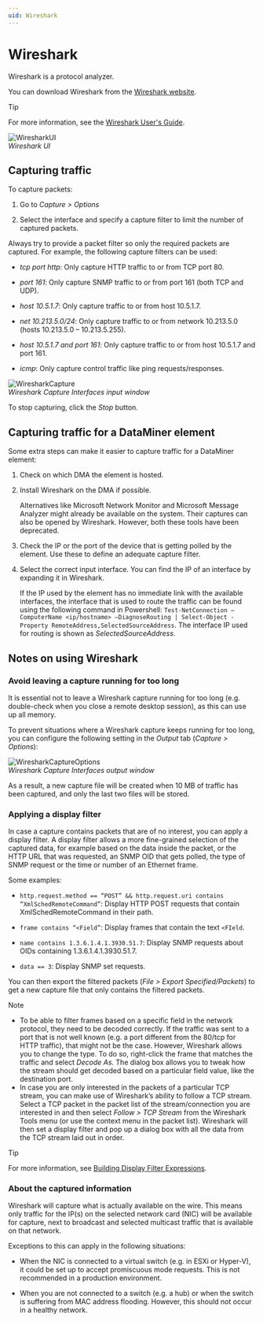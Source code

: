 ```yaml
---
uid: Wireshark
---
```


# Wireshark

Wireshark is a protocol analyzer.

You can download Wireshark from the [Wireshark website](https://www.wireshark.org/).

> [!TIP]
> For more information, see the [Wireshark User's Guide](https://www.wireshark.org/docs/wsug_html_chunked/).

![WiresharkUI](~/develop/images/WiresharkUI.png)<br>*Wireshark UI*

## Capturing traffic

To capture packets:

1. Go to *Capture > Options*

1. Select the interface and specify a capture filter to limit the number of captured packets.

Always try to provide a packet filter so only the required packets are captured. For example, the following capture filters can be used: 

- *tcp port http*: Only capture HTTP traffic to or from TCP port 80.

- *port 161*: Only capture SNMP traffic to or from port 161 (both TCP and UDP).

- *host 10.5.1.7*: Only capture traffic to or from host 10.5.1.7.

- *net 10.213.5.0/24*: Only capture traffic to or from network 10.213.5.0 (hosts 10.213.5.0 – 10.213.5.255).

- *host 10.5.1.7 and port 161*: Only capture traffic to or from host 10.5.1.7 and port 161.

- *icmp*: Only capture control traffic like ping requests/responses.

![WiresharkCapture](~/develop/images/WiresharkCapture1.png)<br>
*Wireshark Capture Interfaces input window*

To stop capturing, click the *Stop* button.

## Capturing traffic for a DataMiner element

Some extra steps can make it easier to capture traffic for a DataMiner element:

1. Check on which DMA the element is hosted.

1. Install Wireshark on the DMA if possible.

   Alternatives like Microsoft Network Monitor and Microsoft Message Analyzer might already be available on the system. Their captures can also be opened by Wireshark. However, both these tools have been deprecated.

1. Check the IP or the port of the device that is getting polled by the element. Use these to define an adequate capture filter.

1. Select the correct input interface. You can find the IP of an interface by expanding it in Wireshark.

   If the IP used by the element has no immediate link with the available interfaces, the interface that is used to route the traffic can be found using the following command in Powershell: `Test-NetConnection –ComputerName <ip/hostname> –DiagnoseRouting | Select-Object -Property RemoteAddress,SelectedSourceAddress`. The interface IP used for routing is shown as *SelectedSourceAddress*.

## Notes on using Wireshark

### Avoid leaving a capture running for too long

It is essential not to leave a Wireshark capture running for too long (e.g. double-check when you close a remote desktop session), as this can use up all memory.

To prevent situations where a Wireshark capture keeps running for too long, you can configure the following setting in the *Output* tab (*Capture > Options*):

![WiresharkCaptureOptions](~/develop/images/WiresharkCaptureOptions.png)<br>
*Wireshark Capture Interfaces output window*

As a result, a new capture file will be created when 10 MB of traffic has been captured, and only the last two files will be stored.

### Applying a display filter

In case a capture contains packets that are of no interest, you can apply a display filter. A display filter allows a more fine-grained selection of the captured data, for example based on the data inside the packet, or the HTTP URL that was requested, an SNMP OID that gets polled, the type of SNMP request or the time or number of an Ethernet frame.

Some examples:

- `http.request.method == “POST” && http.request.uri contains “XmlSchedRemoteCommand”`: Display HTTP POST requests that contain XmlSchedRemoteCommand in their path.

- `frame contains “<Field”`: Display frames that contain the text `<FIeld`.

- `name contains 1.3.6.1.4.1.3930.51.7`: Display SNMP requests about OIDs containing 1.3.6.1.4.1.3930.51.7.

- `data == 3`: Display SNMP set requests.

You can then export the filtered packets (*File > Export Specified/Packets*) to get a new capture file that only contains the filtered packets.

> [!NOTE]
>
> - To be able to filter frames based on a specific field in the network protocol, they need to be decoded correctly. If the traffic was sent to a port that is not well known (e.g. a port different from the 80/tcp for HTTP traffic), that might not be the case. However, Wireshark allows you to change the type. To do so, right-click the frame that matches the traffic and select *Decode As*. The dialog box allows you to tweak how the stream should get decoded based on a particular field value, like the destination port.
> - In case you are only interested in the packets of a particular TCP stream, you can make use of Wireshark’s ability to follow a TCP stream. Select a TCP packet in the packet list of the stream/connection you are interested in and then select *Follow > TCP Stream* from the Wireshark Tools menu (or use the context menu in the packet list). Wireshark will then set a display filter and pop up a dialog box with all the data from the TCP stream laid out in order.

> [!TIP]
> For more information, see [Building Display Filter Expressions](https://www.wireshark.org/docs/wsug_html_chunked/ChWorkBuildDisplayFilterSection.html).

### About the captured information

Wireshark will capture what is actually available on the wire. This means only traffic for the IP(s) on the selected network card (NIC) will be available for capture, next to broadcast and selected multicast traffic that is available on that network.

Exceptions to this can apply in the following situations:

- When the NIC is connected to a virtual switch (e.g. in ESXi or Hyper-V), it could be set up to accept promiscuous mode requests. This is not recommended in a production environment.

- When you are not connected to a switch (e.g. a hub) or when the switch is suffering from MAC address flooding. However, this should not occur in a healthy network.
